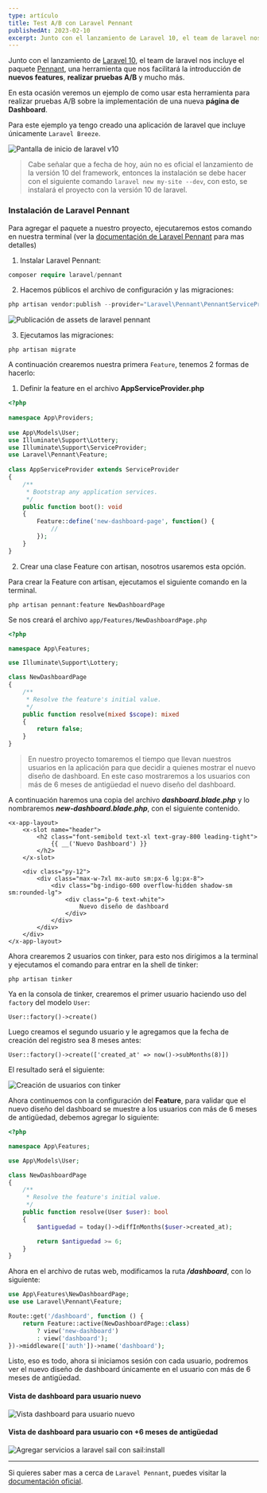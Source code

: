 ```yaml
---
type: artículo
title: Test A/B con Laravel Pennant
publishedAt: 2023-02-10
excerpt: Junto con el lanzamiento de Laravel 10, el team de laravel nos incluye el paquete Pennant, una herramienta que nos facilitará la introducción de nuevos features, realizar pruebas A/B y mucho más...
---
```

Junto con el lanzamiento de <a href="https://laravel.com/docs/10.x" target="_blank">Laravel 10</a>, el team de laravel nos incluye el paquete <a href="https://laravel.com/docs/10.x/pennant" target="_blank">Pennant</a>, una herramienta que nos facilitará la introducción de **nuevos features**, **realizar pruebas A/B** y mucho más.

En esta ocasión veremos un ejemplo de como usar esta herramienta para realizar pruebas A/B sobre la implementación de una nueva **página de Dashboard**.

Para este ejemplo ya tengo creado una aplicación de laravel que incluye únicamente `Laravel Breeze`.

![Pantalla de inicio de laravel v10](/images/laravel-pennant/welcome-laravel-10.png)

> Cabe señalar que a fecha de hoy, aún no es oficial el lanzamiento de la versión 10 del framework, entonces la instalación se debe hacer con el siguiente comando `laravel new my-site --dev`, con esto, se instalará el proyecto con la versión 10 de laravel.

### Instalación de Laravel Pennant
Para agregar el paquete a nuestro proyecto, ejecutaremos estos comando en nuestra terminal (ver la <a href="https://laravel.com/docs/10.x/pennant" target="_blank">documentación de Laravel Pennant</a> para mas detalles)

1. Instalar Laravel Pennant:
```php
composer require laravel/pennant
```
2. Hacemos públicos el archivo de configuración y las migraciones:
```php
php artisan vendor:publish --provider="Laravel\Pennant\PennantServiceProvider"
```

![Publicación de assets de laravel pennant](/images/laravel-pennant/pennant-assets.png)

3. Ejecutamos las migraciones:
```
php artisan migrate
```

A continuación crearemos nuestra primera `Feature`, tenemos 2 formas de hacerlo:

1. Definir la feature en el archivo **AppServiceProvider.php**

```php
<?php
 
namespace App\Providers;
 
use App\Models\User;
use Illuminate\Support\Lottery;
use Illuminate\Support\ServiceProvider;
use Laravel\Pennant\Feature;
 
class AppServiceProvider extends ServiceProvider
{
    /**
     * Bootstrap any application services.
     */
    public function boot(): void
    {
        Feature::define('new-dashboard-page', function() {
            //
        });
    }
}
```


2. Crear una clase Feature con artisan, nosotros usaremos esta opción.

Para crear la Feature con artisan, ejecutamos el siguiente comando en la terminal.

```
php artisan pennant:feature NewDashboardPage
```

Se nos creará el archivo `app/Features/NewDashboardPage.php`

```php
<?php

namespace App\Features;

use Illuminate\Support\Lottery;

class NewDashboardPage
{
    /**
     * Resolve the feature's initial value.
     */
    public function resolve(mixed $scope): mixed
    {
        return false;
    }
}
```

> En nuestro proyecto tomaremos el tiempo que llevan nuestros usuarios en la aplicación para que decidir a quienes mostrar el nuevo diseño de dashboard. En este caso mostraremos a los usuarios con más de 6 meses de antigüedad el nuevo diseño del dashboard.

A continuación haremos una copia del archivo _**dashboard.blade.php**_ y lo nombraremos _**new-dashboard.blade.php**_, con el siguiente contenido.

```blade
<x-app-layout>
    <x-slot name="header">
        <h2 class="font-semibold text-xl text-gray-800 leading-tight">
            {{ __('Nuevo Dashboard') }}
        </h2>
    </x-slot>

    <div class="py-12">
        <div class="max-w-7xl mx-auto sm:px-6 lg:px-8">
            <div class="bg-indigo-600 overflow-hidden shadow-sm sm:rounded-lg">
                <div class="p-6 text-white">
                    Nuevo diseño de dashboard
                </div>
            </div>
        </div>
    </div>
</x-app-layout>
```

Ahora crearemos 2 usuarios con tinker, para esto nos dirigimos a la terminal y ejecutamos el comando para entrar en la shell de tinker:

```
php artisan tinker
```

Ya en la consola de tinker, crearemos el primer usuario haciendo uso del `factory` del modelo `User`:

```tinker
User::factory()->create()
```

Luego creamos el segundo usuario y le agregamos que la fecha de creación del registro sea 8 meses antes:

```tinker
User::factory()->create(['created_at' => now()->subMonths(8)])
```

El resultado será el siguiente:

![Creación de usuarios con tinker](/images/laravel-pennant/create-users-tinker.png)

Ahora continuemos con la configuración del **Feature**, para validar que el nuevo diseño del dashboard se muestre a los usuarios con más de 6 meses de antigüedad, debemos agregar lo siguiente:

```php
<?php

namespace App\Features;

use App\Models\User;

class NewDashboardPage
{
    /**
     * Resolve the feature's initial value.
     */
    public function resolve(User $user): bool
    {
        $antiguedad = today()->diffInMonths($user->created_at);

        return $antiguedad >= 6;
    }
}
```

Ahora en el archivo de rutas web, modificamos la ruta _**/dashboard**_, con lo siguiente:
```php
use App\Features\NewDashboardPage;
use use Laravel\Pennant\Feature;

Route::get('/dashboard', function () {
    return Feature::active(NewDashboardPage::class)
        ? view('new-dashboard')
        : view('dashboard');
})->middleware(['auth'])->name('dashboard');
```

Listo, eso es todo, ahora si iniciamos sesión con cada usuario, podremos ver el nuevo diseño de dashboard únicamente en el usuario con más de 6 meses de antigüedad.

#### Vista de dashboard para usuario nuevo

![Vista dashboard para usuario nuevo](/images/laravel-pennant/new-user.png)

#### Vista de dashboard para usuario con +6 meses de antigüedad

![Agregar servicios a laravel sail con sail:install](/images/laravel-pennant/old-user.png)

<hr />

Si quieres saber mas a cerca de `Laravel Pennant`, puedes visitar la <a href="https://laravel.com/docs/10.x/pennant" target="_blank">documentación oficial</a>.
